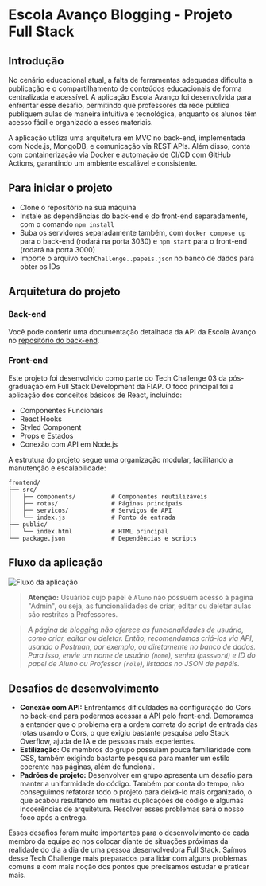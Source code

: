 ﻿# Escola Avanço Blogging - Projeto Full Stack

 ## Introdução
No cenário educacional atual, a falta de ferramentas adequadas dificulta a publicação e o compartilhamento de conteúdos educacionais de forma centralizada e acessível. A aplicação Escola Avanço foi desenvolvida para enfrentar esse desafio, permitindo que professores da rede pública publiquem aulas de maneira intuitiva e tecnológica, enquanto os alunos têm acesso fácil e organizado a esses materiais.

A aplicação utiliza uma arquitetura em MVC no back-end, implementada com Node.js, MongoDB, e comunicação via REST APIs. Além disso, conta com containerização via Docker e automação de CI/CD com GitHub Actions, garantindo um ambiente escalável e consistente.

 ## Para iniciar o projeto
 - Clone o repositório na sua máquina
 - Instale as dependências do back-end e do front-end separadamente, com o comando `npm install`
 - Suba os servidores separadamente também, com `docker compose up` para o back-end (rodará na porta 3030) e `npm start` para o front-end (rodará na porta 3000)
 - Importe o arquivo `techChallenge..papeis.json` no banco de dados para obter os IDs

## Arquitetura do projeto

### Back-end
Você pode conferir uma documentação detalhada da API da Escola Avanço no [repositório do back-end](https://github.com/liviagcmoura/tech-challenge02).

### Front-end

Este projeto foi desenvolvido como parte do Tech Challenge 03 da pós-graduação em Full Stack Development da FIAP. O foco principal foi a aplicação dos conceitos básicos de React, incluindo:

- Componentes Funcionais
- React Hooks
- Styled Component
- Props e Estados
- Conexão com API em Node.js

A estrutura do projeto segue uma organização modular, facilitando a manutenção e escalabilidade:

```plaintext
frontend/
├── src/
│   ├── components/          # Componentes reutilizáveis
│   ├── rotas/               # Páginas principais
│   ├── servicos/            # Serviços de API
│   └── index.js             # Ponto de entrada
├── public/
│   └── index.html           # HTML principal
└── package.json             # Dependências e scripts
```

## Fluxo da aplicação

![Fluxo da aplicação](https://github.com/user-attachments/assets/df3f02c1-77a1-4c44-9b42-b6167d03cb1b)

> **Atenção:** Usuários cujo papel é `Aluno` não possuem acesso à página "Admin", ou seja, as funcionalidades de criar, editar ou deletar aulas são restritas a Professores.

> *A página de blogging não oferece as funcionalidades de usuário, como criar, editar ou deletar. Então, recomendamos criá-los via API, usando o Postman, por exemplo, ou diretamente no banco de dados. Para isso, envie um nome de usuário (`nome`), senha (`password`) e ID do papel de Aluno ou Professor (`role`), listados no JSON de papéis.*

## Desafios de desenvolvimento
- **Conexão com API:** Enfrentamos dificuldades na configuração do Cors no back-end para podermos acessar a API pelo front-end. Demoramos a entender que o problema era a ordem correta do script de entrada das rotas usando o Cors, o que exigiu bastante pesquisa pelo Stack Overflow, ajuda de IA e de pessoas mais experientes.
- **Estilização:** Os membros do grupo possuíam pouca familiaridade com CSS, também exigindo bastante pesquisa para manter um estilo coerente nas páginas, além de funcional.
- **Padrões de projeto:** Desenvolver em grupo apresenta um desafio para manter a uniformidade do código. Também por conta do tempo, não conseguimos refatorar todo o projeto para deixá-lo mais organizado, o que acabou resultando em muitas duplicações de código e algumas incoerências de arquitetura. Resolver esses problemas será o nosso foco após a entrega.

Esses desafios foram muito importantes para o desenvolvimento de cada membro da equipe ao nos colocar diante de situações próximas da realidade do dia a dia de uma pessoa desenvolvedora Full Stack. Saímos desse Tech Challenge mais preparados para lidar com alguns problemas comuns e com mais noção dos pontos que precisamos estudar e praticar mais.
